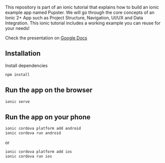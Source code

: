 This repository is part of an ionic tutorial that explains how to build an ionic example app named Pupster. We will go through the core concepts of an Ionic 2+ App such as Project Structure, Navigation, UI/UX and Data Integration. This ionic tutorial includes a working example you can reuse for your needs!

Check the presentation on [Google Docs](https://docs.google.com/presentation/d/1os7lSnYXEQ_h9ehkdDIPRLHEVY-AzIVmnqIoJ6vnPmI/edit?usp=sharing)

## Installation

Install  dependencies
```sh
npm install
```

## Run the app on the browser

```sh
ionic serve
```

## Run the app on your phone

```sh
ionic cordova platform add android
ionic cordova run android
```

or

```sh
ionic cordova platform add ios
ionic cordova run ios
```